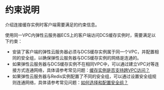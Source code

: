 # 约束说明<a name="ZH-CN_TOPIC_0130276795"></a>

介绍连接缓存实例时客户端需要满足的约束信息。

使用同一VPC内弹性云服务器ECS上的客户端访问DCS缓存实例时，需要满足以下约束：

-   安装了客户端的弹性云服务器必须与DCS缓存实例属于同一个VPC，并配置相同的安全组，以确保弹性云服务器与DCS缓存实例的网络是连通的。
-   如果弹性云服务器与DCS缓存实例不在相同VPC中，可以通过建立VPC对等连接方式连通网络，具体请参考常见问题：[缓存实例是否支持跨VPC访问？](https://support.huaweicloud.com/dcs_faq/dcs-zh-ug-180312006.md)
-   如果弹性云服务器与Redis实例配置了不同的安全组，可以通过设置安全组规则连通网络，具体请参考常见问题：[如何选择和配置安全组？](https://support.huaweicloud.com/dcs_faq/zh-cn_topic_0082442607.html)

